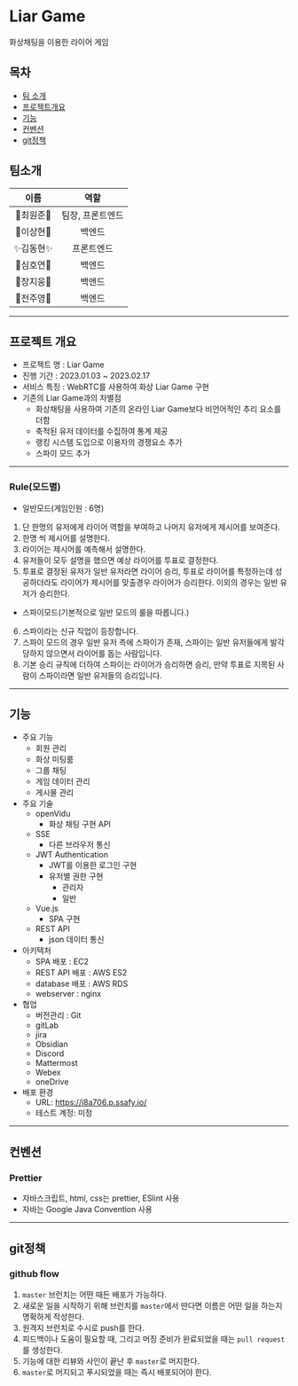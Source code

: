 # Liar Game

화상채팅을 이용한 라이어 게임

## 목차

- [팀 소개](##팀소개)
- [프로젝트개요](##프로젝트-개요)
- [기능](##기능)
- [컨벤션](##컨벤션)
- [git정책](##git정책)

## 팀소개

|    이름    |       역할       |
| :--------: | :--------------: |
| 🌟최원준🌟 | 팀장, 프론트엔드 |
| 🎇이상현🎇 |      백엔드      |
| ✨김동현✨ |    프론트엔드    |
| 🎉심호연🎉 |      백엔드      |
| 🎊장지웅🎊 |      백엔드      |
| 🎈전주영🎈 |      백엔드      |

---
## 프로젝트 개요

- 프로젝트 명 : Liar Game
- 진행 기간 : 2023.01.03 ~ 2023.02.17
- 서비스 특징 : WebRTC를 사용하여 화상 Liar Game 구현
- 기존의 Liar Game과의 차별점
  - 화상채팅을 사용하여 기존의 온라인 Liar Game보다 비언어적인 추리 요소를 더함
  - 축적된 유저 데이터를 수집하여 통계 제공
  - 랭킹 시스템 도입으로 이용자의 경쟁요소 추가
  - 스파이 모드 추가

---

### Rule(모드별)

- 일반모드(게임인원 : 6명)

1. 단 한명의 유저에게 라이어 역할을 부여하고 나머지 유저에게 제시어를 보여준다.
2. 한명 씩 제시어를 설명한다.
3. 라이어는 제시어를 예측해서 설명한다.
4. 유저들이 모두 설명을 했으면 예상 라이어를 투표로 결정한다.
5. 투표로 결정된 유저가 일반 유저라면 라이어 승리, 투표로 라이어를 특정하는데 성공하더라도 라이어가 제시어를 맞출경우 라이어가 승리한다. 이외의 경우는 일반 유저가 승리한다.

- 스파이모드(기본적으로 일반 모드의 룰을 따릅니다.)

6. 스파이라는 신규 직업이 등장합니다.
7. 스파이 모드의 경우 일반 유저 측에 스파이가 존재, 스파이는 일반 유저들에게 발각당하지 않으면서 라이어를 돕는 사람입니다.
8. 기본 승리 규칙에 더하여 스파이는 라이어가 승리하면 승리, 만약 투표로 지목된 사람이 스파이라면 일반 유저들의 승리입니다.

---

## 기능

- 주요 기능
  - 회원 관리
  - 화상 미팅룸
  - 그룹 채팅
  - 게임 데이터 관리
  - 게시물 관리
- 주요 기술
  - openVidu
    - 화상 채팅 구현 API
  - SSE
    - 다른 브라우저 통신
  - JWT Authentication
    - JWT를 이용한 로그인 구현
    - 유저별 권한 구현
      - 관리자
      - 일반
  - Vue.js
    - SPA 구현
  - REST API
    - json 데이터 통신
- 아키텍처
  - SPA 배포 : EC2
  - REST API 배포 : AWS ES2
  - database 배포 : AWS RDS
  - webserver : nginx
- 협업
  - 버전관리 : Git
  - gitLab
  - jira
  - Obsidian
  - Discord
  - Mattermost
  - Webex
  - oneDrive
- 배포 환경
  - URL: https://i8a706.p.ssafy.io/
  - 테스트 계정: 미정

---

## 컨벤션

### Prettier

- 자바스크립트, html, css는 prettier, ESlint 사용
- 자바는 Google Java Convention 사용

---

## git정책

### github flow

1. `master` 브런치는 어떤 때든 배포가 가능하다.
2. 새로운 일을 시작하기 위해 브런치를 `master`에서 딴다면 이름은 어떤 일을 하는지 명확하게 작성한다.
3. 원격지 브런치로 수시로 push를 한다.
4. 피드백이나 도움이 필요할 때, 그리고 머징 준비가 완료되었을 때는 `pull request`를 생성한다.
5. 기능에 대한 리뷰와 사인이 끝난 후 `master`로 머지한다.
6. `master`로 머지되고 푸시되었을 때는 즉시 배포되어야 한다.
